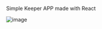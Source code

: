 Simple Keeper APP made with React

![image](https://user-images.githubusercontent.com/24259502/165973787-c3a887d0-5e83-431f-8cc7-626016365931.png)
